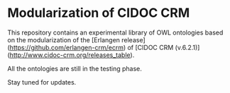# Modularization of CIDOC CRM

This repository contains an experimental library of OWL ontologies based on the modularization of the [Erlangen release] (https://github.com/erlangen-crm/ecrm) of [CIDOC CRM (v.6.2.1)] (http://www.cidoc-crm.org/releases_table).

All the ontologies are still in the testing phase.

Stay tuned for updates.
